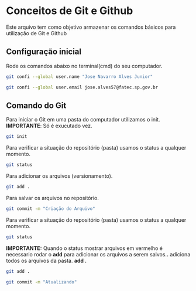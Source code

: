 # Conceitos de Git e Github

Este arquivo tem como objetivo armazenar os comandos básicos para utilização
de Git e Github

## Configuração inicial
Rode os comandos abaixo no terminal(cmd) do seu computador.
```bash
git confi --global user.name "Jose Navarro Alves Junior"

git confi --global user.email jose.alves57@fatec.sp.gov.br
``` 

## Comando do Git
Para iniciar o Git em uma pasta do computador utilizamos o init.
**IMPORTANTE**: Só é exucutado  vez.

```bash
git init
```

Para verificar a situação do repositório (pasta)
usamos o status a qualquer momento.
```bash
git status
```

Para adicionar os arquivos (versionamento).
```bash
git add .
```

Para salvar os arquivos no repositório.
```bash
git commit -m "Criação do Arquivo"
```

Para verificar a situação do repositório (pasta)
usamos o status a qualquer momento.
```bash
git status
```

**IMPORTANTE:** Quando o status mostrar arquivos em vermelho é necessario rodar o **add** para adicionar os arquivos a serem salvos.**.** adiciona todos os arquivos da pasta. **add .**

```bash
git add .
```

```bash
git commit -m "Atualizando"
```

